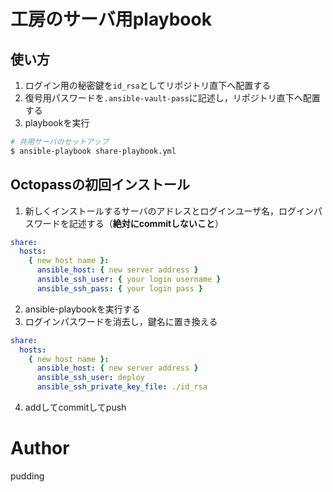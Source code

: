 # 工房のサーバ用playbook

## 使い方

1. ログイン用の秘密鍵を`id_rsa`としてリポジトリ直下へ配置する
2. 復号用パスワードを`.ansible-vault-pass`に記述し，リポジトリ直下へ配置する
3. playbookを実行

```bash
# 共用サーバのセットアップ
$ ansible-playbook share-playbook.yml
```

## Octopassの初回インストール

1. 新しくインストールするサーバのアドレスとログインユーザ名，ログインパスワードを記述する（**絶対にcommitしないこと**）

```yaml
share:
  hosts:
    { new host name }:
      ansible_host: { new server address }
      ansible_ssh_user: { your login username }
      ansible_ssh_pass: { your login pass }
```

2. ansible-playbookを実行する
3. ログインパスワードを消去し，鍵名に置き換える

```yaml
share:
  hosts:
    { new host name }:
      ansible_host: { new server address }
      ansible_ssh_user: deploy
      ansible_ssh_private_key_file: ./id_rsa
```

4. addしてcommitしてpush

# Author

pudding
